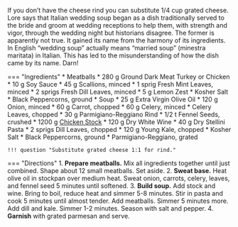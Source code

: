 If you don’t have the cheese rind you can substitute 1/4 cup grated cheese. Lore says that Italian wedding soup began as a dish traditionally served to the bride and groom at wedding receptions to help them, with strength and vigor, through the wedding night but historians disagree. The former is apparently not true.  It gained its name from the harmony of its ingredients. In English “wedding soup” actually means “married soup” (minestra maritata) in Italian. This has led to the misunderstanding of how the dish came by its name.  Darn!

=== "Ingredients"
    * Meatballs
        * 280 g Ground Dark Meat Turkey or Chicken
        * 10 g Soy Sauce
        * 45 g Scallions, minced
        * 1 sprig Fresh Mint Leaves, minced
        * 2 sprigs Fresh Dill Leaves, minced
        * 5 g Lemon Zest
        * Kosher Salt
        * Black Peppercorns, ground
    * Soup
        * 25 g Extra Virgin Olive Oil
        * 120 g Onion, minced
        * 60 g Carrot, chopped
        * 60 g Celery, minced
        * Celery Leaves, chopped
        * 30 g Parmigiano-Reggiano Rind
        * 1/2 t Fennel Seeds, crushed
        * 1200 g [Chicken Stock](stocks/meat-stock.md)
        * 120 g Dry White Wine
        * 40 g Dry Stellini Pasta
        * 2 sprigs Dill Leaves, chopped
        * 120 g Young Kale, chopped
        * Kosher Salt
        * Black Peppercorns, ground
        * Parmigiano-Reggiano, grated

    !!! question "Substitute grated cheese 1:1 for rind."

=== "Directions"
    1. **Prepare meatballs.** Mix all ingredients together until just combined. Shape about 12 small meatballs. Set aside.
    2. **Sweat base.** Heat olive oil in stockpan over medium heat. Sweat onion, carrots, celery, leaves, and fennel seed 5 minutes until softened.
    3. **Build soup.** Add stock and wine. Bring to boil, reduce heat and simmer 5-8 minutes. Stir in pasta and cook 5 minutes until almost tender. Add meatballs. Simmer 5 minutes more. Add dill and kale. Simmer 1-2 minutes. Season with salt and pepper.
    4. **Garnish** with grated parmesan and serve.

[^1]:
    Ash, John. ["Recipes: My Mad Men Menu."](https://chefjohnash.com/recipes-my-mad-men-menu/) *Chef John Ash.* December 2020.
